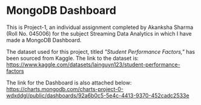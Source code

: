 # MongoDB Dashboard

This is Project-1, an individual assignment completed by Akanksha Sharma (Roll No. 045006) for the subject Streaming Data Analytics in which I have made a MongoDB Dashboard.  

The dataset used for this project, titled *"Student Performance Factors,"* has been sourced from Kaggle. The link to the dataset is:  
https://www.kaggle.com/datasets/lainguyn123/student-performance-factors

The link for the Dashboard is also attached below:
https://charts.mongodb.com/charts-project-0-wdxddgl/public/dashboards/92a6b0c5-5e4c-4413-9370-452cadc2533e
